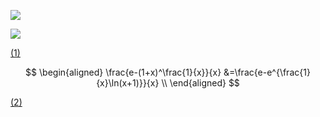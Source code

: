 ![](2020-12-25-08-03-00.png)

![](2020-12-25-08-03-15.png)

[(1)](./H6.md)

$$
\begin{aligned}
\frac{e-(1+x)^\frac{1}{x}}{x}
&=\frac{e-e^{\frac{1}{x}\ln(x+1)}}{x} \\
\end{aligned}
$$

[(2)](./H6.md)

